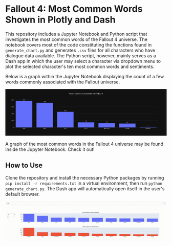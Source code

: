# Fallout 4: Most Common Words Shown in Plotly and Dash

This repository includes a Jupyter Notebook and Python script that investigates the most common words of the Fallout 4 universe. The notebook covers most of the code constituting the functions found in `generate_chart.py` and generates `.csv` files for all characters who have dialogue data available. The Python script, however, mainly serves as a Dash app in which the user may select a character via dropdown menu to plot the selected character's ten most common words and sentiments.

Below is a graph within the Jupyter Notebook displaying the count of a few words commonly associated with the Fallout universe.

![](second_plot.png)

A graph of the most common words in the Fallout 4 universe may be found inside the Jupyter Notebook. Check it out!

## How to Use

Clone the repository and install the necessary Python packages by running `pip install -r requirements.txt` in a virtual environment, then run `python generate_chart.py`. The Dash app will automatically open itself in the user's default browser.



<img src="demo.gif">